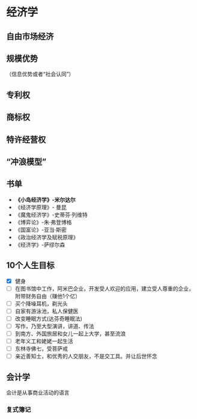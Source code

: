 # 经济学

## 自由市场经济

## 规模优势

（信息优势或者“社会认同”）

## 专利权

## 商标权

## 特许经营权

## “冲浪模型”

## 书单

* **《小岛经济学》-米尔达尔**
* 《经济学原理》- 曼昆
* 《魔鬼经济学》-史蒂芬·列维特
* 《博弈论》-朱·弗登博格
* 《国富论》-亚当·斯密
* 《政治经济学及赋税原理》
* 《经济学》-萨缪尔森


## 10个人生目标

* [x] 健身
* [ ] 在图书馆中工作，阿米巴企业，开发受人欢迎的应用，建立受人尊重的企业，附带财务自由（赚他1个亿）
* [ ] 买个降噪耳机，剃光头
* [ ] 自家有游泳池，私人保健医
* [ ] 改变睡眠方式(达芬奇睡眠法)
* [ ] 写作，乃至大型演讲，讲道、传法
* [ ] 到南方、外国旅居和女儿一起上大学，甚至流浪
* [ ] 老年义工和姥姥一起生活
* [ ] 东林寺佛七，受菩萨戒
* [ ] 亲近善知士，和优秀的人交朋友，不是交工具。并让后世怀念

## 会计学

会计是从事商业活动的语言

### 复式簿记

